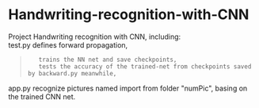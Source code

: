 # Handwriting-recognition-with-CNN
Project Handwriting recognition with CNN, including:  
test.py defines forward propagation,   
>        trains the NN net and save checkpoints,   
>        tests the accuracy of the trained-net from checkpoints saved by backward.py meanwhile,  
app.py  recognize pictures named import from folder "numPic", basing on the trained CNN net.  
